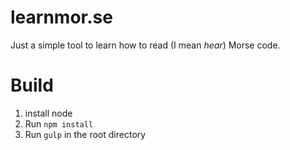 # learnmor.se

Just a simple tool to learn how to read (I mean _hear_) Morse code.

# Build
1. install node
2. Run `npm install`
3. Run `gulp` in the root directory
